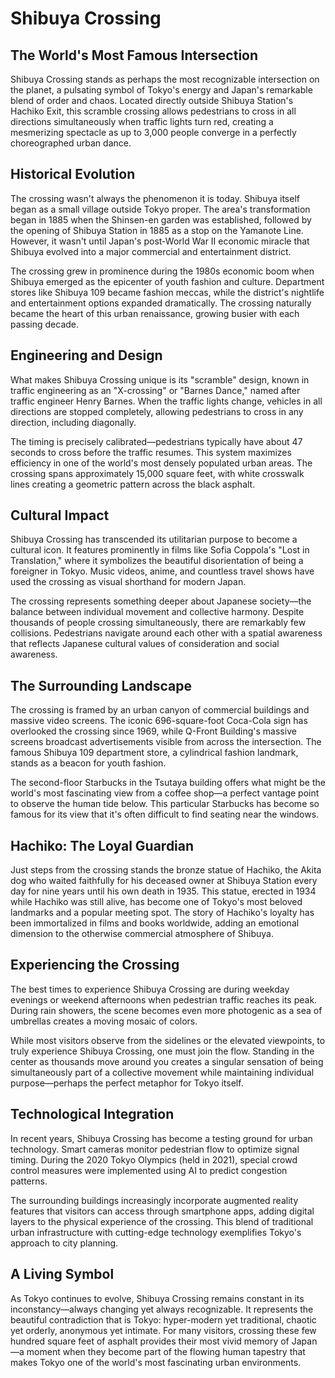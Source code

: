 # Shibuya Crossing

## The World's Most Famous Intersection

Shibuya Crossing stands as perhaps the most recognizable intersection on the planet, a pulsating symbol of Tokyo's energy and Japan's remarkable blend of order and chaos. Located directly outside Shibuya Station's Hachiko Exit, this scramble crossing allows pedestrians to cross in all directions simultaneously when traffic lights turn red, creating a mesmerizing spectacle as up to 3,000 people converge in a perfectly choreographed urban dance.

## Historical Evolution

The crossing wasn't always the phenomenon it is today. Shibuya itself began as a small village outside Tokyo proper. The area's transformation began in 1885 when the Shinsen-en garden was established, followed by the opening of Shibuya Station in 1885 as a stop on the Yamanote Line. However, it wasn't until Japan's post-World War II economic miracle that Shibuya evolved into a major commercial and entertainment district.

The crossing grew in prominence during the 1980s economic boom when Shibuya emerged as the epicenter of youth fashion and culture. Department stores like Shibuya 109 became fashion meccas, while the district's nightlife and entertainment options expanded dramatically. The crossing naturally became the heart of this urban renaissance, growing busier with each passing decade.

## Engineering and Design

What makes Shibuya Crossing unique is its "scramble" design, known in traffic engineering as an "X-crossing" or "Barnes Dance," named after traffic engineer Henry Barnes. When the traffic lights change, vehicles in all directions are stopped completely, allowing pedestrians to cross in any direction, including diagonally.

The timing is precisely calibrated—pedestrians typically have about 47 seconds to cross before the traffic resumes. This system maximizes efficiency in one of the world's most densely populated urban areas. The crossing spans approximately 15,000 square feet, with white crosswalk lines creating a geometric pattern across the black asphalt.

## Cultural Impact

Shibuya Crossing has transcended its utilitarian purpose to become a cultural icon. It features prominently in films like Sofia Coppola's "Lost in Translation," where it symbolizes the beautiful disorientation of being a foreigner in Tokyo. Music videos, anime, and countless travel shows have used the crossing as visual shorthand for modern Japan.

The crossing represents something deeper about Japanese society—the balance between individual movement and collective harmony. Despite thousands of people crossing simultaneously, there are remarkably few collisions. Pedestrians navigate around each other with a spatial awareness that reflects Japanese cultural values of consideration and social awareness.

## The Surrounding Landscape

The crossing is framed by an urban canyon of commercial buildings and massive video screens. The iconic 696-square-foot Coca-Cola sign has overlooked the crossing since 1969, while Q-Front Building's massive screens broadcast advertisements visible from across the intersection. The famous Shibuya 109 department store, a cylindrical fashion landmark, stands as a beacon for youth fashion.

The second-floor Starbucks in the Tsutaya building offers what might be the world's most fascinating view from a coffee shop—a perfect vantage point to observe the human tide below. This particular Starbucks has become so famous for its view that it's often difficult to find seating near the windows.

## Hachiko: The Loyal Guardian

Just steps from the crossing stands the bronze statue of Hachiko, the Akita dog who waited faithfully for his deceased owner at Shibuya Station every day for nine years until his own death in 1935. This statue, erected in 1934 while Hachiko was still alive, has become one of Tokyo's most beloved landmarks and a popular meeting spot. The story of Hachiko's loyalty has been immortalized in films and books worldwide, adding an emotional dimension to the otherwise commercial atmosphere of Shibuya.

## Experiencing the Crossing

The best times to experience Shibuya Crossing are during weekday evenings or weekend afternoons when pedestrian traffic reaches its peak. During rain showers, the scene becomes even more photogenic as a sea of umbrellas creates a moving mosaic of colors.

While most visitors observe from the sidelines or the elevated viewpoints, to truly experience Shibuya Crossing, one must join the flow. Standing in the center as thousands move around you creates a singular sensation of being simultaneously part of a collective movement while maintaining individual purpose—perhaps the perfect metaphor for Tokyo itself.

## Technological Integration

In recent years, Shibuya Crossing has become a testing ground for urban technology. Smart cameras monitor pedestrian flow to optimize signal timing. During the 2020 Tokyo Olympics (held in 2021), special crowd control measures were implemented using AI to predict congestion patterns.

The surrounding buildings increasingly incorporate augmented reality features that visitors can access through smartphone apps, adding digital layers to the physical experience of the crossing. This blend of traditional urban infrastructure with cutting-edge technology exemplifies Tokyo's approach to city planning.

## A Living Symbol

As Tokyo continues to evolve, Shibuya Crossing remains constant in its inconstancy—always changing yet always recognizable. It represents the beautiful contradiction that is Tokyo: hyper-modern yet traditional, chaotic yet orderly, anonymous yet intimate. For many visitors, crossing these few hundred square feet of asphalt provides their most vivid memory of Japan—a moment when they become part of the flowing human tapestry that makes Tokyo one of the world's most fascinating urban environments.
